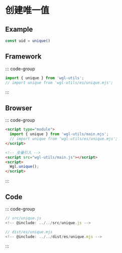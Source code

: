 # 创建唯一值

## Example
```js
const uid = unique()
```

## Framework
::: code-group
```js  [ESModule]
import { unique } from 'wgl-utils';
// import unique from 'wgl-utils/es/unique.mjs';
```
:::


## Browser
::: code-group

```html  [ESModule]
<script type="module">
  import { unique } from 'wgl-utils/main.mjs';
  // import unique from 'wgl-utils/es/unique.mjs';
</script>
```
```html  [UMD]
<!-- 全量引入 -->
<script src="wgl-utils/main.js"></script>
<script>
  Wgl.unique();
</script>
```
:::


## Code
::: code-group

```js  [源码]
// src/unique.js
<!-- @include: ../../src/unique.js -->
```

```js  [ESModule]
// dist/es/unique.mjs
<!-- @include: ../../dist/es/unique.mjs -->
```
:::